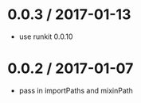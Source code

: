 
0.0.3 / 2017-01-13
==================

  * use runkit 0.0.10

0.0.2 / 2017-01-07
==================

  * pass in importPaths and mixinPath
